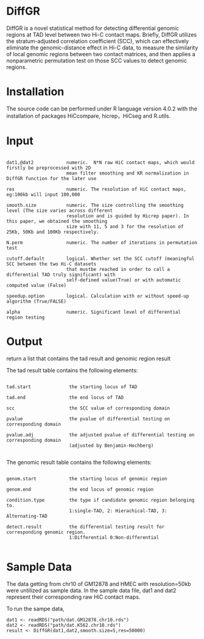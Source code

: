 # DiffGR

DiffGR is a novel statistical method for detecting differential genomic regions at TAD level between two Hi-C contact maps. Briefly, DiffGR utilizes the stratum-adjusted correlation coefficient (SCC), which can effectively eliminate the genomic-distance effect in Hi-C data, to measure the similarity of local genomic regions between two contact matrices, and then applies a nonparametric permutation test on those SCC values to detect genomic regions. 


# Installation

The source code can be performed under R language version 4.0.2 with the installation of packages HiCcompare, hicrep，HiCseg and R.utils.



# Input

```

dat1,@dat2            numeric.  N*N raw HiC contact maps, which would firstly be preprocessed with 2D
                      mean filter smoothing and KR normalization in DiffGR function for the later use
 
res                   numeric. The resolution of HiC contact maps, eg:100kb will input 100,000

smooth.size           numeric. The size controlling the smoothing level (The size varies across different
                      resolution and is guided by Hicrep paper). In this paper, we obtained the smoothing
                      size with 11, 5 and 3 for the resolution of 25Kb, 50Kb and 100Kb respectively.
                      
N.perm                numeric. The number of iterations in permutation test

cutoff.default        logical. Whether set the SCC cutoff (meaningful SCC between the two Hi-C datasets
                      that mustbe reached in order to call a differential TAD truly significant) with
                      self-defined value(True) or with automatic computed value (False)
                      
speedup.option        logical. Calculation with or without speed-up algorithm (True/FALSE)

alpha                 numeric. Significant level of differential region testing 

```

# Output

return a list that contains the tad result and genomic region result


The tad result table contains the following elements:

```

tad.start              the starting locus of TAD

tad.end                the end locus of TAD

scc                    the SCC value of corresponding domain

pvalue                 the pvalue of differential testing on corresponding domain

pvalue.adj             the adjusted pvalue of differential testing on corresponding domain 
                       (adjusted by Benjamin-Hochberg)
                       
```

The genomic result table contains the following elements:

```

genom.start            the starting locus of genomic region

genom.end              the end locus of genomic region

condition.type         the type if candidate genomic region belonging to. 
                       1:single-TAD, 2: Hierachical-TAD, 3: Alternating-TAD

detect.result          the differential testing result for corresponding genomic region. 
                       1:Differential 0:Non-differential 
                       
```

# Sample Data

The data getting from chr10 of GM12878 and HMEC with resolution=50kb were untilized as sample data. In the sample data file, dat1 and dat2 represent their corresponding raw HiC contact maps.

To run the sampe data, 

```
dat1 <- readRDS("path/dat.GM12878.chr10.rds")
dat2 <- readRDS("path/dat.K562.chr10.rds")
result <- DiffGR(dat1,dat2,smooth.size=5,res=50000)

```



